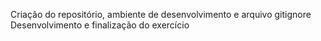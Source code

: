 Criação do repositório, ambiente de desenvolvimento e arquivo gitignore
Desenvolvimento e finalização do exercício